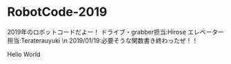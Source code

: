 # RobotCode-2019
2019年のロボットコードだよー！
ドライブ・grabber担当:Hirose
エレベーター担当:Teraterauyuki
\n 2019/01/19:必要そうな関数書き終わったぜ！！

Hello World
